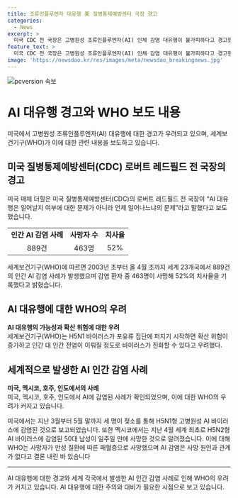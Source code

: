 ```yaml
---
title: 조류인플루엔자 대유행 美 질병통제예방센터 국장 경고
categories:
  - News
excerpt: >
  미국 CDC 전 국장은 고병원성 조류인플루엔자(AI) 인체 감염 대유행이 불가피하다고 경고했다. WHO에 따르면 전 세계에서 889건의 인간 AI 감염 사례 중 463명이 사망했으며, 이는 52%의 치사율을 보였다. AI가 사람 사이에서 대유행할 경우, 질병이 대규모로 확산될 우려가 있다. 미국을 비롯한 여러 국가에서 AI에 감염된 사례가 보고되고 있으며, WHO는 바이러스의 진화로 인한 전염 위험에 경계하고 있다.
feature_text: >
  미국 CDC 전 국장은 고병원성 조류인플루엔자(AI) 인체 감염 대유행이 불가피하다고 경고했다. WHO에 따르면 전 세계에서 889건의 인간 AI 감염 사례 중 463명이 사망했으며, 이는 52%의 치사율을 보였다. AI가 사람 사이에서 대유행할 경우, 질병이 대규모로 확산될 우려가 있다. 미국을 비롯한 여러 국가에서 AI에 감염된 사례가 보고되고 있으며, WHO는 바이러스의 진화로 인한 전염 위험에 경계하고 있다.
image: 'https://newsdao.kr/res/images/meta/newsdao_breakingnews.jpg'
---
```


<p><img src="https://newsdao.kr/res/images/meta/newsdao_breakingnews.jpg" alt="pcversion 속보" /></p>

<h1>AI 대유행 경고와 WHO 보도 내용</h1>

<p data-ke-size="size16">미국에서 고병원성 조류인플루엔자(AI) 대유행에 대한 경고가 우려되고 있으며, 세계보건기구(WHO)가 이에 대한 관련 내용을 보도하고 있습니다.</p>

<h2 data-ke-size="size26">미국 질병통제예방센터(CDC) 로버트 레드필드 전 국장의 경고</h2>

<p data-ke-size="size16">미국 매체 더힐은 미국 질병통제예방센터(CDC)의 로버트 레드필드 전 국장이 “AI 대유행은 일어날지 여부에 대한 문제가 아니라 언제 일어나느냐의 문제”라고 말했다고 보도했습니다.</p>

<table>
  <tr>
    <td style="text-align: center; height: 17px;"><b>인간 AI 감염 사례</b></td>
    <td style="text-align: center; height: 17px;"><b>사망자 수</b></td>
    <td style="text-align: center; height: 17px;"><b>치사율</b></td>
  </tr>
  <tr>
    <td style="text-align: center; height: 17px;">889건</td>
    <td style="text-align: center; height: 17px;">463명</td>
    <td style="text-align: center; height: 17px;">52%</td>
  </tr>
</table>

<p data-ke-size="size16">세계보건기구(WHO)에 따르면 2003년 초부터 올 4월 초까지 세계 23개국에서 889건의 인간 AI 감염 사례가 발생했으며 감염 환자 중 463명이 사망해 52%의 치사율을 기록했다고 밝혔습니다.</p>

<h2 data-ke-size="size26">AI 대유행에 대한 WHO의 우려</h2>

<p data-ke-size="size16"><b>AI 대유행의 가능성과 확산 위험에 대한 우려</b><br>세계보건기구(WHO)는 H5N1 바이러스가 포유류 집단에 퍼지기 시작하면 확산 위험이 증가하고 인간 대 인간 전염이 이뤄질 정도로 바이러스가 진화할 수 있다고 우려했다.</p>

<h2 data-ke-size="size26">세계적으로 발생한 AI 인간 감염 사례</h2>

<p data-ke-size="size16"><b>미국, 멕시코, 호주, 인도에서의 사례</b><br>미국, 멕시코, 호주, 인도에서 AI에 감염된 사례가 확인되었으며, 이에 대한 WHO의 우려가 커지고 있습니다.</p>

<p data-ke-size="size16">미국에서는 지난 3월부터 5월 말까지 세 명이 젖소를 통해 H5N1형 고병원성 AI 바이러스에 감염된 것으로 보고되었습니다. 또한 멕시코에서는 지난 4월 세계 최초로 H5N2형 AI 바이러스에 감염된 50대 남성이 일주일 만에 사망한 것으로 알려졌습니다. 이에 대해 WHO는 사망자가 만성 질환에 따른 패혈증으로 사망했으며 AI 감염은 사망 원인과 관계가 없다고 결론 내린 바 있습니다</p>

<hr>

<p data-ke-size="size16">AI 대유행에 대한 경고와 세계 각국에서 발생한 AI 인간 감염 사례로 인해 WHO의 우려가 커지고 있습니다. AI 대유행에 대한 주의와 대비가 필요한 시점으로 보고 있습니다.</p>

